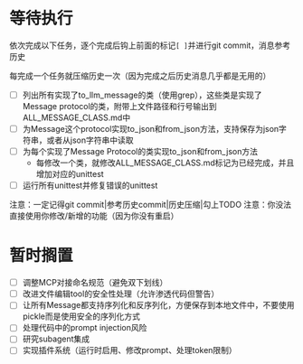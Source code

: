 # 等待执行

依次完成以下任务，逐个完成后钩上前面的标记`[ ]`并进行git commit，消息参考历史

每完成一个任务就压缩历史一次（因为完成之后历史消息几乎都是无用的）

- [ ] 列出所有实现了to_llm_message的类（使用grep），这些类是实现了Message protocol的类，附带上文件路径和行号输出到ALL_MESSAGE_CLASS.md中
- [ ] 为Message这个protocol实现to_json和from_json方法，支持保存为json字符串，或者从json字符串中读取
- [ ] 为每个实现了Message Protocol的类实现to_json和from_json方法
    - 每修改一个类，就修改ALL_MESSAGE_CLASS.md标记为已经完成，并且增加对应的unittest
- [ ] 运行所有unittest并修复错误的unittest

注意：一定记得git commit|参考历史commit|历史压缩|勾上TODO
注意：你没法直接使用你修改/新增的功能（因为你没有重启）

# 暂时搁置

- [ ] 调整MCP对接命名规范（避免双下划线）
- [ ] 改进文件编辑tool的安全性处理（允许渗透代码但警告）
- [ ] 让所有Message都支持序列化和反序列化，方便保存到本地文件中，不要使用pickle而是使用安全的序列化方式
- [ ] 处理代码中的prompt injection风险
- [ ] 研究subagent集成
- [ ] 实现插件系统（运行时启用、修改prompt、处理token限制）
